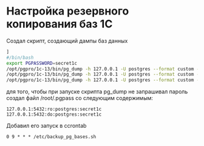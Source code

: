 # Настройка резервного копирования баз 1С

Создал скрипт, создающий дампы баз данных
```bash
]
#/bin/bash
export PGPASSWORD=secret1c
/opt/pgpro/1c-13/bin/pg_dump -h 127.0.0.1 -U postgres --format custom -b --section pre-data --section data --section post-data --verbose --file /backup/ro/ro-$(date +%Y-%m-%d).bkp ro
/opt/pgpro/1c-13/bin/pg_dump -h 127.0.0.1 -U postgres --format custom -b --section pre-data --section data --section post-data --verbose --file /backup/do/do-$(date +%Y-%m-%d).bkp do
/opt/pgpro/1c-13/bin/pg_dump -h 127.0.0.1 -U postgres --format custom -b --section pre-data --section data --section post-data --verbose --file /backup/zup/zup-$(date +%Y-%m-%d).bkp zup
```

для того, чтобы при запуске скрипта pg_dump не запрашивал пароль создал файл /root/.pgpass со следующим содержимым:

```
127.0.0.1:5432:ro:postgres:secret1c
127.0.0.1:5432:do:postgres:secret1c
```

Добавил его запуск в сcrontab

```
0 9 * * * /etc/backup_pg_bases.sh
```
